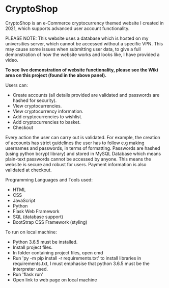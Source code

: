 # CryptoShop
CryptoShop is an e-Commerce cryptocurrency themed website I created in 2021, which supports advanced user account functionality.

PLEASE NOTE: This website uses a database which is hosted on my universities server, which cannot be accessed without a specific VPN. This may cause some issues when submitting user data, to give a full demonstration of how the website works and looks like, I have provided a video.

**To see live demonstration of website functionality, please see the Wiki area on this project (found in the above panel).**

Users can: 
- Create accounts (all details provided are validated and passwords are hashed for security).
- View cryptocurrencies.
- View cryptocurrency information.
- Add cryptocurrencies to wishlist.
- Add cryptocurrencies to basket.
- Checkout

Every action the user can carry out is validated. For example, the creation of accounts has strict guidelines the user has to follow e.g making usernames and passwords, in terms of formatting. Passwords are hashed (using python bcrypt library) and stored in MySQL Database which means plain-text passwords cannot be accessed by anyone. This means the website is secure and robust for users. Payment information is also validated at checkout.

Programming Languages and Tools used:
- HTML
- CSS
- JavaScript
- Python
- Flask Web Framework
- SQL (database support)
- BootStrap CSS Framework (styling)

To run on local machine:
- Python 3.6.5 must be installed.
- Install project files.
- In folder containing project files, open cmd
- Run 'py -m  pip install -r requirements.txt' to install libraries in requirements.txt, I must emphasise that python 3.6.5 must be the interpreter used.
- Run 'flask run'
- Open link to web page on local machine


